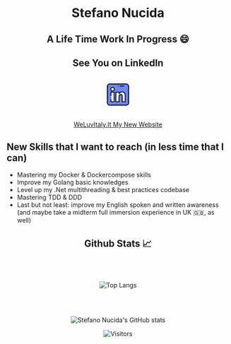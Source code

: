 <div align='center'>

# Stefano Nucida 
## A Life Time Work In Progress 😄 

## See You on LinkedIn
</br>
<a href="https://www.linkedin.com/in/stefano-nucida-61b0b662/" target="_blank"><img height="50" src="https://github.com/stefanonucida/StefanoNucida/blob/main/linkedin.png?raw=true"></a>
</br>
</br>

<a href="https://weluvitaly.it">WeLuvItaly.It My New Website</a> 

</div>

## New Skills that I want to reach (in less time that I can)

- Mastering my Docker & Dockercompose skills
- Improve my Golang basic knowledges
- Level up my .Net multithreading & best practices codebase
- Mastering TDD & DDD
- Last but not least: improve my English spoken and written awareness (and maybe take a midterm full immersion experience in UK 🇬🇧, as well) 

<div align="center">

## Github Stats 📈

</br>
</br>

![Top Langs](https://github-readme-stats.vercel.app/api/top-langs/?username=stefanonucida&theme=buefy&bg_color=050505&title_color=10cf53&text_color=ffffff&layout=compact)


</br>
</br>


![Stefano Nucida's GitHub stats](https://github-readme-stats.vercel.app/api?username=stefanonucida&show_icons=true&line_height=27&count_private=true&title_color=10cf53&text_color=ffffff&icon_color=2bbc8a&bg_color=050505&layout=compact) 


![Visitors](https://visitor-badge.laobi.icu/badge?page_id=StefanoNucida)

</div>
 
<!--
**stefanonucida/StefanoNucida** is a ✨ _special_ ✨ repository because its `README.md` (this file) appears on your GitHub profile.

Here are some ideas to get you started:

- 🔭 I’m currently working on ...
- 🌱 I’m currently learning ...
- 👯 I’m looking to collaborate on ...
- 🤔 I’m looking for help with ...
- 💬 Ask me about ...
- 📫 How to reach me: ...
- 😄 Pronouns: ...
- ⚡ Fun fact: ...
-->
